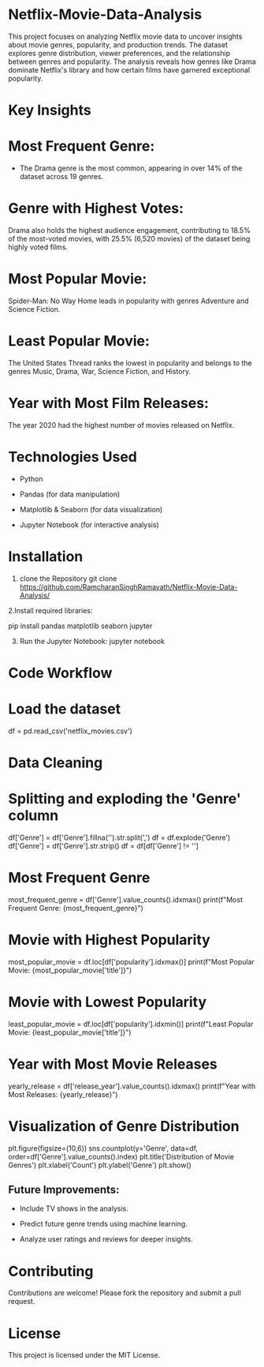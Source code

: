# Netflix-Movie-Data-Analysis
This project focuses on analyzing Netflix movie data to uncover insights about movie genres, popularity, and production trends. The dataset explores genre distribution, viewer preferences, and the relationship between genres and popularity. The analysis reveals how genres like Drama dominate Netflix's library and how certain films have garnered exceptional popularity.
# Key Insights

# Most Frequent Genre:

- The Drama genre is the most common, appearing in over 14% of the dataset across 19 genres.

# Genre with Highest Votes:

Drama also holds the highest audience engagement, contributing to 18.5% of the most-voted movies, with 25.5% (6,520 movies) of the dataset being highly voted films.

# Most Popular Movie:

Spider-Man: No Way Home leads in popularity with genres Adventure and Science Fiction.

# Least Popular Movie:

The United States Thread ranks the lowest in popularity and belongs to the genres Music, Drama, War, Science Fiction, and History.

# Year with Most Film Releases:

The year 2020 had the highest number of movies released on Netflix.

# Technologies Used

- Python

- Pandas (for data manipulation)

- Matplotlib & Seaborn (for data visualization)

- Jupyter Notebook (for interactive analysis)
 # Installation 
 1. clone the Repository
    git clone <https://github.com/RamcharanSinghRamavath/Netflix-Movie-Data-Analysis/>

 2.Install required libraries:
 
   pip install pandas matplotlib seaborn jupyter

 3. Run the Jupyter Notebook:
    jupyter notebook
# Code Workflow

# Load the dataset
df = pd.read_csv('netflix_movies.csv')

# Data Cleaning
# Splitting and exploding the 'Genre' column
df['Genre'] = df['Genre'].fillna('').str.split(',')
df = df.explode('Genre')
df['Genre'] = df['Genre'].str.strip()
df = df[df['Genre'] != '']

# Most Frequent Genre
most_frequent_genre = df['Genre'].value_counts().idxmax()
print(f"Most Frequent Genre: {most_frequent_genre}")

# Movie with Highest Popularity
most_popular_movie = df.loc[df['popularity'].idxmax()]
print(f"Most Popular Movie: {most_popular_movie['title']}")

# Movie with Lowest Popularity
least_popular_movie = df.loc[df['popularity'].idxmin()]
print(f"Least Popular Movie: {least_popular_movie['title']}")

# Year with Most Movie Releases
yearly_release = df['release_year'].value_counts().idxmax()
print(f"Year with Most Releases: {yearly_release}")

# Visualization of Genre Distribution
plt.figure(figsize=(10,6))
sns.countplot(y='Genre', data=df, order=df['Genre'].value_counts().index)
plt.title('Distribution of Movie Genres')
plt.xlabel('Count')
plt.ylabel('Genre')
plt.show()

## Future Improvements:
- Include TV shows in the analysis.

- Predict future genre trends using machine learning.

- Analyze user ratings and reviews for deeper insights.

# Contributing

Contributions are welcome! Please fork the repository and submit a pull request.

# License

This project is licensed under the MIT License.



